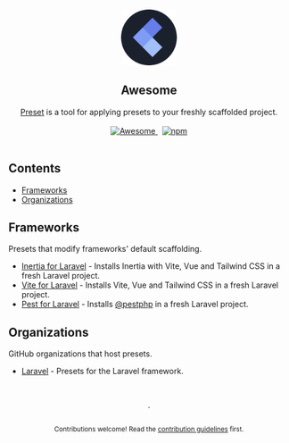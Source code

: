 <!--lint disable awesome-heading awesome-github double-link-->

<p align="center">
  <br />
  <img width="100" src="./assets/logo.svg" alt="Logo of Preset">
  <br />
</p>

<h2 align="center">Awesome</h2>

<p align="center">
  <a href="https://preset.dev">Preset</a> is a tool for applying presets to your freshly scaffolded project.
  <br />
  <br />
  <a href="https://github.com/sindresorhus/awesome">
    <img src="https://cdn.rawgit.com/sindresorhus/awesome/d7305f38d29fed78fa85652e3a63e154dd8e8829/media/badge.svg" alt="Awesome">
  </a>
  <span>&nbsp;</span>
  <a href="https://preset.dev">
    <img alt="npm" src="https://img.shields.io/static/v1?label=documentation&message=read&color=0475b6">
  </a>
  <br />
  <br />
</p>

## Contents

- [Frameworks](#frameworks)
- [Organizations](#organizations)

## Frameworks

Presets that modify frameworks' default scaffolding.

- [Inertia for Laravel](https://github.com/laravel-presets/inertia) - Installs Inertia with Vite, Vue and Tailwind CSS in a fresh Laravel project.
- [Vite for Laravel](https://github.com/laravel-presets/inertia) - Installs Vite, Vue and Tailwind CSS in a fresh Laravel project.
- [Pest for Laravel](https://github.com/laravel-presets/pest) - Installs [@pestphp](https://github.com/pestphp/) in a fresh Laravel project.

## Organizations

GitHub organizations that host presets.

- [Laravel](https://github.com/laravel-presets) - Presets for the Laravel framework.

<p align="center">
  <br />
  <br />
  ·
  <br />
  <br />
  <sub>Contributions welcome! Read the <a href=".github/CONTRIBUTING.md">contribution guidelines</a> first.</sub>
</p>
